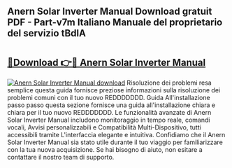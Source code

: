 ## Anern Solar Inverter Manual Download gratuit PDF - Part-v7m Italiano Manuale del proprietario del servizio tBdlA

# <h2><a href="http://dfejlfd.blite.top/?on=Anern+Solar+Inverter+Manual">🔗Download 👉🔴 Anern Solar Inverter Manual</a></h2>

[![Anern Solar Inverter Manual download](https://i.imgur.com/lujVjoI.png)](http://dfejlfd.blite.top/?on=Anern+Solar+Inverter+Manual)
Risoluzione dei problemi resa semplice questa guida fornisce preziose informazioni sulla risoluzione dei problemi comuni con il tuo nuovo REDDDDDDD. Guida All'installazione passo passo questa sezione fornisce una guida all'installazione chiara e chiara per il tuo nuovo REDDDDDDD. Le funzionalità avanzate di Anern Solar Inverter Manual includono monitoraggio in tempo reale, comandi vocali, Avvisi personalizzabili e Compatibilità Multi-Dispositivo, tutti accessibili tramite L'interfaccia elegante e intuitiva. Confidiamo che il Anern Solar Inverter Manual sia stato utile durante il tuo viaggio per familiarizzare con la tua nuova acquisizione. Se hai bisogno di aiuto, non esitare a contattare il nostro team di supporto.
